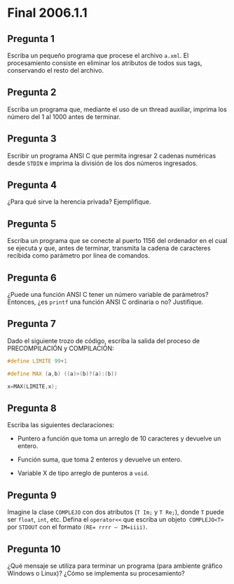 # Final 2006.1.1

## Pregunta 1

Escriba un pequeño programa que procese el archivo ``a.xml``. El procesamiento consiste en eliminar los atributos de todos sus tags, conservando el resto del archivo.

## Pregunta 2

Escriba un programa que, mediante el uso de un thread auxiliar, imprima los número del 1 al 1000 antes de terminar.

## Pregunta 3

Escribir un programa ANSI C que permita ingresar 2 cadenas numéricas desde ``STDIN`` e imprima la división de los dos números ingresados.

## Pregunta 4

¿Para qué sirve la herencia privada? Ejemplifique.

## Pregunta 5

Escriba un programa que se conecte al puerto 1156 del ordenador en el cual se ejecuta y que, antes de terminar, transmita la cadena de caracteres recibida como parámetro por línea de comandos.

## Pregunta 6

¿Puede una función ANSI C tener un número variable de parámetros? Entonces, ¿es ``printf`` una función ANSI C ordinaria o no? Justifique.

## Pregunta 7

Dado el siguiente trozo de código, escriba la salida del proceso de PRECOMPILACIÓN y COMPILACIÓN:

```cpp
#define LIMITE 99+1

#define MAX (a,b) ((a)>(b)?(a):(b))

x=MAX(LIMITE,x);
```

## Pregunta 8

Escriba las siguientes declaraciones:

- Puntero a función que toma un arreglo de 10 caracteres y devuelve un entero.

- Función suma, que toma 2 enteros y devuelve un entero.

- Variable X de tipo arreglo de punteros a ``void``.

## Pregunta 9

Imagine la clase ``COMPLEJO`` con dos atributos (``T Im;`` y ``T Re;``), donde ``T`` puede ser ``float``, ``int``, etc. Defina el ``operator<<`` que escriba un objeto`` COMPLEJO<T>`` por ``STDOUT`` con el formato ``(RE= rrrr – IM=iiii)``.

## Pregunta 10

¿Qué mensaje se utiliza para terminar un programa (para ambiente gráfico Windows o Linux)? ¿Cómo se implementa su procesamiento?
